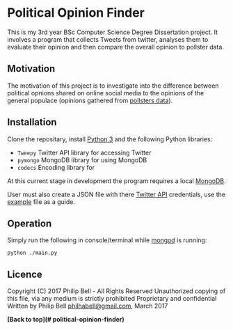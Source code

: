 # Political Opinion Finder

This is my 3rd year BSc Computer Science Degree Dissertation project. It involves a program that collects Tweets from twitter, analyses them to evaluate their opinion and then compare the overall opinion to pollster data.

## Motivation

The motivation of this project is to investigate into the difference between political opnions shared on online social media to the opinions of the general populace (opinions gathered from [pollsters data](https://github.com/philhabell/Political-Opinion-Finder/blob/master/pollsterData/polls.json)).

## Installation

Clone the repositary, install [Python 3](https://www.python.org/downloads/) and the following Python libraries:
* `Tweepy` Twitter API library for accessing Twitter
* `pymongo` MongoDB library for using MongoDB
* `codecs` Encoding library for 

At this current stage in development the program requires a local [MongoDB](https://www.mongodb.com/download-center?jmp=nav).

User must also create a JSON file with there [Twitter API](https://apps.twitter.com/) credentials, use the [example](https://github.com/philhabell/Political-Opinion-Finder/blob/master/apiCredentialsExample.json) file as a guide.

## Operation

Simply run the following in console/terminal while [mongod](https://docs.mongodb.com/manual/reference/program/mongod/) is running:
``` 
python ./main.py
```

## Licence
Copyright (C) 2017 Philip Bell - All Rights Reserved
Unauthorized copying of this file, via any medium is strictly prohibited
Proprietary and confidential
Written by Philip Bell <philhabell@gmail.com>, March 2017

**[Back to top](# political-opinion-finder)**